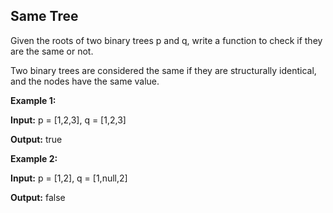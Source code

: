 ## Same Tree

Given the roots of two binary trees p and q, write a function to check if they are the same or not.

Two binary trees are considered the same if they are structurally identical, and the nodes have the same value.

**Example 1:**

**Input:** p = [1,2,3], q = [1,2,3]

**Output:** true

**Example 2:**

**Input:** p = [1,2], q = [1,null,2]

**Output:** false
